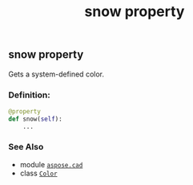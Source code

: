 ﻿---
title: snow property
second_title: Aspose.CAD for Python via .NET API References
description: 
type: docs
weight: 1490
url: /python-net/aspose.cad/color/snow/
is_root: false
---

## snow property


Gets a system-defined color.
### Definition:
```python
@property
def snow(self):
    ...
```

### See Also
* module [`aspose.cad`](../../)
* class [`Color`](/cad/python-net/aspose.cad/color)

